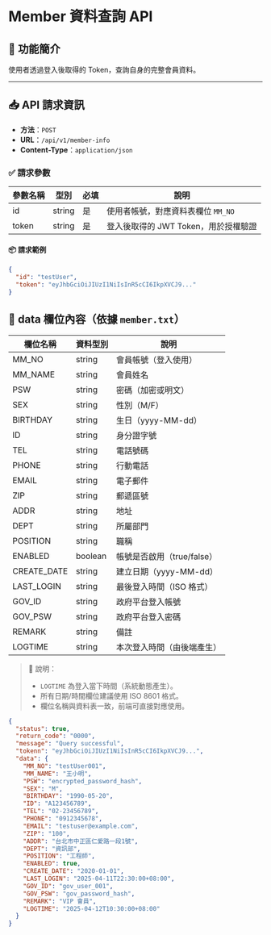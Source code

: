 # Member 資料查詢 API

## 📘 功能簡介
使用者透過登入後取得的 Token，查詢自身的完整會員資料。

---

## 📥 API 請求資訊

- **方法**：`POST`
- **URL**：`/api/v1/member-info`
- **Content-Type**：`application/json`

### ✅ 請求參數

| 參數名稱 | 型別   | 必填 | 說明                                  |
|----------|--------|------|---------------------------------------|
| id       | string | 是   | 使用者帳號，對應資料表欄位 `MM_NO`    |
| token    | string | 是   | 登入後取得的 JWT Token，用於授權驗證  |

#### 📦 請求範例
```json
{
  "id": "testUser",
  "token": "eyJhbGciOiJIUzI1NiIsInR5cCI6IkpXVCJ9..."
}
```

## 🔹 data 欄位內容（依據 `member.txt`）

| 欄位名稱     | 資料型別 | 說明                       |
|--------------|-----------|----------------------------|
| MM_NO        | string    | 會員帳號（登入使用）       |
| MM_NAME      | string    | 會員姓名                   |
| PSW          | string    | 密碼（加密或明文）         |
| SEX          | string    | 性別（M/F）                |
| BIRTHDAY     | string    | 生日（yyyy-MM-dd）         |
| ID           | string    | 身分證字號                 |
| TEL          | string    | 電話號碼                   |
| PHONE        | string    | 行動電話                   |
| EMAIL        | string    | 電子郵件                   |
| ZIP          | string    | 郵遞區號                   |
| ADDR         | string    | 地址                       |
| DEPT         | string    | 所屬部門                   |
| POSITION     | string    | 職稱                       |
| ENABLED      | boolean   | 帳號是否啟用（true/false） |
| CREATE_DATE  | string    | 建立日期（yyyy-MM-dd）     |
| LAST_LOGIN   | string    | 最後登入時間（ISO 格式）   |
| GOV_ID       | string    | 政府平台登入帳號           |
| GOV_PSW      | string    | 政府平台登入密碼           |
| REMARK       | string    | 備註                       |
| LOGTIME      | string    | 本次登入時間（由後端產生） |

> 📌 說明：
> - `LOGTIME` 為登入當下時間（系統動態產生）。
> - 所有日期/時間欄位建議使用 ISO 8601 格式。
> - 欄位名稱與資料表一致，前端可直接對應使用。

```json
{
  "status": true,
  "return_code": "0000",
  "message": "Query successful",
  "tokenn": "eyJhbGciOiJIUzI1NiIsInR5cCI6IkpXVCJ9...",
  "data": {
    "MM_NO": "testUser001",
    "MM_NAME": "王小明",
    "PSW": "encrypted_password_hash",
    "SEX": "M",
    "BIRTHDAY": "1990-05-20",
    "ID": "A123456789",
    "TEL": "02-23456789",
    "PHONE": "0912345678",
    "EMAIL": "testuser@example.com",
    "ZIP": "100",
    "ADDR": "台北市中正區仁愛路一段1號",
    "DEPT": "資訊部",
    "POSITION": "工程師",
    "ENABLED": true,
    "CREATE_DATE": "2020-01-01",
    "LAST_LOGIN": "2025-04-11T22:30:00+08:00",
    "GOV_ID": "gov_user_001",
    "GOV_PSW": "gov_password_hash",
    "REMARK": "VIP 會員",
    "LOGTIME": "2025-04-12T10:30:00+08:00"
  }
}
```
